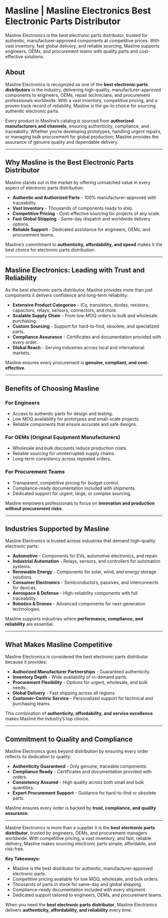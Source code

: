 # Masline | Masline Electronics Best Electronic Parts Distributor  

Masline Electronics is the best electronic parts distributor, trusted for authentic, manufacturer-approved components at competitive prices. With vast inventory, fast global delivery, and reliable sourcing, Masline supports engineers, OEMs, and procurement teams with quality parts and cost-effective solutions. 

## About  
Masline Electronics is recognized as one of the **best electronic parts distributors** in the industry, delivering high-quality, manufacturer-approved components to engineers, OEMs, repair technicians, and procurement professionals worldwide. With a vast inventory, competitive pricing, and a proven track record of reliability, Masline is the go-to choice for sourcing authentic electronic parts.  

Every product in Masline’s catalog is sourced from **authorized manufacturers and channels**, ensuring authenticity, compliance, and traceability. Whether you’re developing prototypes, handling urgent repairs, or managing bulk procurement for global production, Masline provides the assurance of genuine quality and dependable delivery.  

---

## Why Masline is the Best Electronic Parts Distributor  

Masline stands out in the market by offering unmatched value in every aspect of electronic parts distribution:  

- **Authentic and Authorized Parts** - 100% manufacturer-approved with traceability.  
- **Vast Inventory** - Thousands of components ready to ship.  
- **Competitive Pricing** - Cost-effective sourcing for projects of any scale.  
- **Fast Global Shipping** - Same-day dispatch and worldwide delivery options.  
- **Reliable Support** - Dedicated assistance for engineers, OEMs, and procurement teams.  

Masline’s commitment to **authenticity, affordability, and speed** makes it the best choice for electronic parts distribution.  

---

## Masline Electronics: Leading with Trust and Reliability  

As the best electronic parts distributor, Masline provides more than just components it delivers confidence and long-term reliability:  

- **Extensive Product Categories** - ICs, transistors, diodes, resistors, capacitors, relays, sensors, connectors, and more.  
- **Scalable Supply Chain** - From low-MOQ orders to bulk and wholesale purchasing.  
- **Custom Sourcing** - Support for hard-to-find, obsolete, and specialized parts.  
- **Compliance Assurance** - Certificates and documentation provided with every order.  
- **Global Reach** - Serving industries across local and international markets.  

Masline ensures every procurement is **genuine, compliant, and cost-effective**.  

---

## Benefits of Choosing Masline  

### For Engineers  
- Access to authentic parts for design and testing.  
- Low MOQ availability for prototypes and small-scale projects.  
- Reliable components that ensure accurate and safe designs.  

### For OEMs (Original Equipment Manufacturers)  
- Wholesale and bulk discounts reduce production costs.  
- Reliable sourcing for uninterrupted supply chains.  
- Long-term consistency across repeated orders.  

### For Procurement Teams  
- Transparent, competitive pricing for budget control.  
- Compliance-ready documentation included with shipments.  
- Dedicated support for urgent, large, or complex sourcing.  

Masline empowers professionals to focus on **innovation and production without procurement risks**.  

---

## Industries Supported by Masline  

Masline Electronics is trusted across industries that demand high-quality electronic parts:  

- **Automotive** - Components for EVs, automotive electronics, and repair.  
- **Industrial Automation** - Relays, sensors, and controllers for automation systems.  
- **Renewable Energy** - Components for solar, wind, and energy storage solutions.  
- **Consumer Electronics** - Semiconductors, passives, and interconnects for devices.  
- **Aerospace & Defense** - High-reliability components with full traceability.  
- **Robotics & Drones** - Advanced components for next-generation technologies.  

Masline supports industries where **performance, compliance, and reliability** are essential.  

---

## What Makes Masline Competitive  

Masline Electronics is considered the best electronic parts distributor because it provides:  

- **Authorized Manufacturer Partnerships** - Guaranteed authenticity.  
- **Inventory Depth** - Wide availability of in-demand parts.  
- **Procurement Flexibility** - Options for urgent, wholesale, and bulk needs.  
- **Global Delivery** - Fast shipping across all regions.  
- **Customer-Centric Service** - Personalized support for technical and purchasing teams.  

This combination of **authenticity, affordability, and service excellence** makes Masline the industry’s top choice.  

---

## Commitment to Quality and Compliance  

Masline Electronics goes beyond distribution by ensuring every order reflects its dedication to quality:  

- **Authenticity Guaranteed** - Only genuine, traceable components.  
- **Compliance Ready** - Certificates and documentation provided with orders.  
- **Consistency Assured** - High quality across both small and bulk quantities.  
- **Expert Procurement Support** - Guidance for hard-to-find or obsolete parts.  

Masline ensures every order is backed by **trust, compliance, and quality assurance**.  

---  

Masline Electronics is more than a supplier it is the **best electronic parts distributor**, trusted by engineers, OEMs, and procurement managers worldwide. With competitive pricing, a vast inventory, and fast, reliable delivery, Masline makes sourcing electronic parts simple, affordable, and risk-free.  

**Key Takeaways:**  
- Masline is the best distributor for authentic, manufacturer-approved electronic parts.  
- Competitive pricing available for low MOQ, wholesale, and bulk orders.  
- Thousands of parts in stock for same-day and global shipping.  
- Compliance-ready documentation included with every shipment.  
- Dedicated support tailored to engineers, OEMs, and procurement teams.  

When you need the **best electronic parts distributor**, Masline Electronics delivers **authenticity, affordability, and reliability** every time.  

